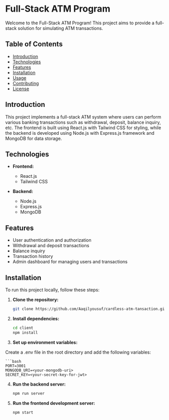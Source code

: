 # Full-Stack ATM Program

Welcome to the Full-Stack ATM Program! This project aims to provide a full-stack solution for simulating ATM transactions.

## Table of Contents

- [Introduction](#introduction)
- [Technologies](#technologies)
- [Features](#features)
- [Installation](#installation)
- [Usage](#usage)
- [Contributing](#contributing)
- [License](#license)

## <a name="introduction"></a>Introduction

This project implements a full-stack ATM system where users can perform various banking transactions such as withdrawal, deposit, balance inquiry, etc. The frontend is built using React.js with Tailwind CSS for styling, while the backend is developed using Node.js with Express.js framework and MongoDB for data storage.

## <a name="technologies"></a>Technologies

- **Frontend:**
  - React.js
  - Tailwind CSS

- **Backend:**
  - Node.js
  - Express.js
  - MongoDB

## <a name="features"></a>Features

- User authentication and authorization
- Withdrawal and deposit transactions
- Balance inquiry
- Transaction history
- Admin dashboard for managing users and transactions

## <a name="installation"></a>Installation

To run this project locally, follow these steps:

1. **Clone the repository:**

   ```bash
   git clone https://github.com/Aaqilyousuf/cardless-atm-tansaction.git

2. **Install dependencies:**

   ```bash
   cd client
   npm install

3. **Set up environment variables:**

Create a .env file in the root directory and add the following variables:

    ```bash
    PORT=3001
    MONGODB_URI=<your-mongodb-uri>
    SECRET_KEY=<your-secret-key-for-jwt>

4. **Run the backend server:**
   
   ```bash
   npm run server
5. **Run the frontend development server:**
   
   ```bash
   npm start
